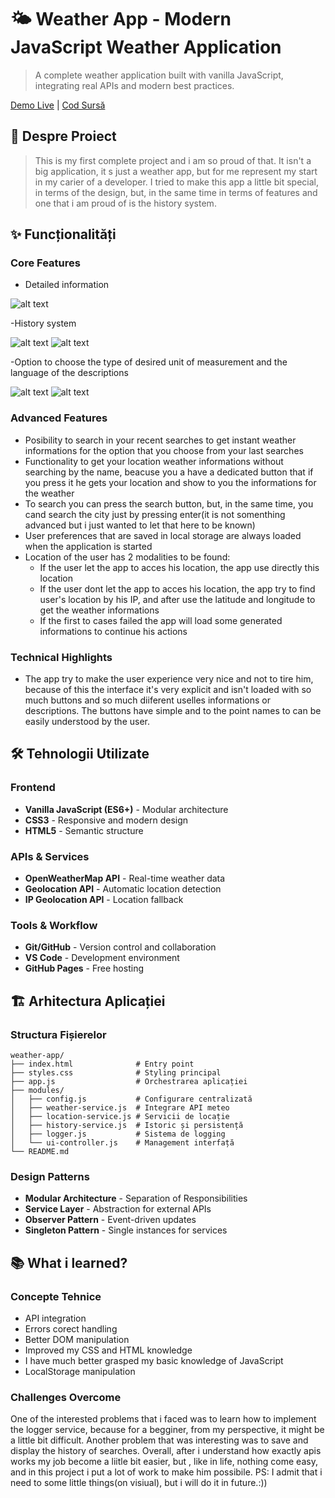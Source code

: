 # 🌤️ Weather App - Modern JavaScript Weather Application

> A complete weather application built with vanilla JavaScript, integrating real APIs and modern best practices.

[Demo Live](<https://Mvrius29.github.io/weather-app>) | [Cod Sursă](<https://github.com/Mvrius29/weather-app>)

## 🎯 Despre Proiect


> This is my first complete project and i am so proud of that. It isn't a big application, it s just a weather app, but for me represent my start in my carier of a developer. I tried to make this app a little bit special, in terms of the design, but, in the same time in terms of features and one that i am proud of is the history system. 

## ✨ Funcționalități

### Core Features

- Detailed information

![alt text](image.png)

-History system

![alt text](image-3.png)
![alt text](image-4.png)

-Option to choose the type of desired unit of measurement and the language of the descriptions

![alt text](image-5.png)
![alt text](image-8.png)

### Advanced Features

- Posibility to search in your recent searches to get instant weather informations for the option that you choose from your last searches
- Functionality to get your location weather informations without searching by the name, beacuse you a have a dedicated button that if you press it he gets your location and show to you the informations for the weather
- To search you can press the search button, but, in the same time, you cand search the city just by pressing enter(it is not somenthing advanced but i just wanted to let that here to be known)
- User preferences that are saved in local storage are always loaded when the application is started
- Location of the user has 2 modalities to be found:
     - If the user let the app to acces his location, the app use directly this location
     - If the user dont let the app to acces his location, the app try to find user's location by his IP, and after use the latitude and longitude to get the weather informations
     - If the first to cases failed the app will load some generated informations to continue his actions

### Technical Highlights

- The app try to make the user experience very nice and not to tire him, because of this the interface it's very explicit and isn't loaded with so much buttons and so much diiferent uselles informations or descriptions. The buttons have simple and to the point names to can be easily understood by the user. 

## 🛠️ Tehnologii Utilizate

### Frontend

- **Vanilla JavaScript (ES6+)** - Modular architecture
- **CSS3** - Responsive and modern design
- **HTML5** - Semantic structure

### APIs & Services

- **OpenWeatherMap API** - Real-time weather data
- **Geolocation API** - Automatic location detection
- **IP Geolocation API** - Location fallback

### Tools & Workflow

- **Git/GitHub** - Version control and collaboration
- **VS Code** - Development environment
- **GitHub Pages** - Free hosting



## 🏗️ Arhitectura Aplicației

### Structura Fișierelor

```
weather-app/
├── index.html              # Entry point
├── styles.css              # Styling principal
├── app.js                  # Orchestrarea aplicației
├── modules/
│   ├── config.js           # Configurare centralizată
│   ├── weather-service.js  # Integrare API meteo
│   ├── location-service.js # Servicii de locație
│   ├── history-service.js  # Istoric și persistență
│   ├── logger.js           # Sistema de logging
│   └── ui-controller.js    # Management interfață
└── README.md
```

### Design Patterns

- **Modular Architecture** - Separation of Responsibilities
- **Service Layer** - Abstraction for external APIs
- **Observer Pattern** - Event-driven updates
- **Singleton Pattern** - Single instances for services

## 📚 What i learned?

### Concepte Tehnice

- API integration
- Errors corect handling
- Better DOM manipulation 
- Improved my CSS and HTML knowledge
- I have much better grasped my basic knowledge of JavaScript
- LocalStorage manipulation 

### Challenges Overcome

One of the interested problems that i faced was to learn how to implement the logger service, because for a begginer, from my perspective, it might be a little bit difficult. Another problem that was interesting was to save and display the history of searches. 
Overall, after i understand how exactly apis works my job become a liitle bit easier, but , like in life, nothing come easy, and in this project i put a lot of work to make him possibile.
PS: I admit that i need to some little things(on visiual), but i will do it in future.:))

